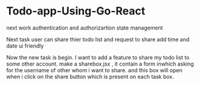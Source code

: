 # Todo-app-Using-Go-React

next work
authentication and authorizartion
state management


Next task
user can share thier todo list and request to share
add time and date
ui friendly


 Now the new task is begin. I want to add a feature to share my todo list to some other account. make a sharebox.jsx , it contain a form inwhich asking for the username of other whom i want to share. and this box will open when i click on the share button which is present on each task box.